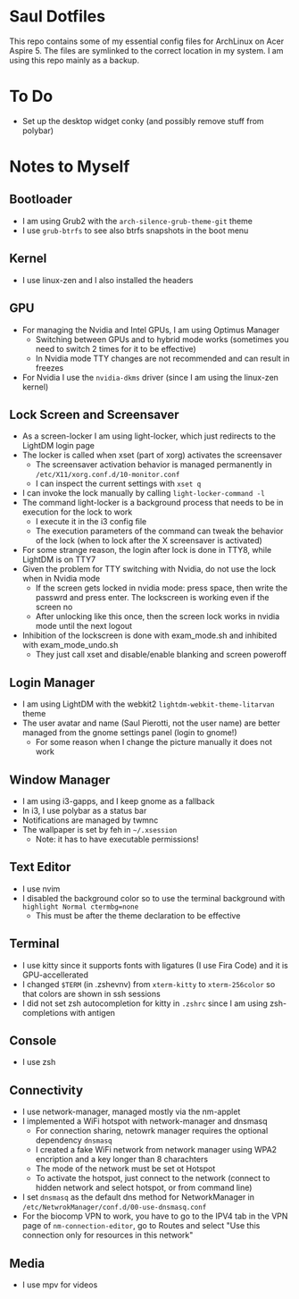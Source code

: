 # Saul Dotfiles

This repo contains some of my essential config files for ArchLinux on Acer Aspire 5.
The files are symlinked to the correct location in my system.
I am using this repo mainly as a backup.

# To Do
* Set up the desktop widget conky (and possibly remove stuff from polybar)

# Notes to Myself

## Bootloader
* I am using Grub2 with the `arch-silence-grub-theme-git` theme
* I use `grub-btrfs` to see also btrfs snapshots in the boot menu

## Kernel
* I use linux-zen and I also installed the headers

## GPU
* For managing the Nvidia and Intel GPUs, I am using Optimus Manager
	* Switching between GPUs and to hybrid mode works (sometimes you need to switch 2 times for it to be effective)
	* In Nvidia mode TTY changes are not recommended and can result in freezes
* For Nvidia I use the `nvidia-dkms` driver (since I am using the linux-zen kernel)

## Lock Screen and Screensaver
* As a screen-locker I am using light-locker, which just redirects to the LightDM login page
* The locker is called when xset (part of xorg) activates the screensaver
	* The screensaver activation behavior is managed permanently in `/etc/X11/xorg.conf.d/10-monitor.conf`
	* I can inspect the current settings with `xset q`
* I can invoke the lock manually by calling `light-locker-command -l`
* The command light-locker is a background process that needs to be in execution for the lock to work
	* I execute it in the i3 config file
	* The execution parameters of the command can tweak the behavior of the lock (when to lock after the X screensaver is activated)
* For some strange reason, the login after lock is done in TTY8, while LightDM is on TTY7
* Given the problem for TTY switching with Nvidia, do not use the lock when in Nvidia mode
	* If the screen gets locked in nvidia mode: press space, then write the passwrd and press enter. The lockscreen is working even if the screen no
	* After unlocking like this once, then the screen lock works in nvidia mode until the next logout
* Inhibition of the lockscreen is done with exam_mode.sh and inhibited with exam_mode_undo.sh
	* They just call xset and disable/enable blanking and screen poweroff

## Login Manager
* I am using LightDM with the webkit2 `lightdm-webkit-theme-litarvan` theme
* The user avatar and name (Saul Pierotti, not the user name) are better managed from the gnome settings panel (login to gnome!)
	* For some reason when I change the picture manually it does not work

## Window Manager
* I am using i3-gapps, and I keep gnome as a fallback
* In i3, I use polybar as a status bar
* Notifications are managed by twmnc
* The wallpaper is set by feh in `~/.xsession`
	* Note: it has to have executable permissions!

## Text Editor
* I use nvim
* I disabled the background color so to use the terminal background with `highlight Normal ctermbg=none`
	* This must be after the theme declaration to be effective

## Terminal
* I use kitty since it supports fonts with ligatures (I use Fira Code) and it is GPU-accellerated
* I changed `$TERM` (in .zshevnv) from `xterm-kitty` to `xterm-256color` so that colors are shown in ssh sessions
* I did not set zsh autocompletion for kitty in `.zshrc` since I am using zsh-completions with antigen

## Console
* I use zsh

## Connectivity
* I use network-manager, managed mostly via the nm-applet
* I implemented a WiFi hotspot with network-manager and dnsmasq
	* For connection sharing, netowrk manager requires the optional dependency `dnsmasq`
	* I created a fake WiFi network from network manager using WPA2 encription and a key longer than 8 charachters
	* The mode of the network must be set ot Hotspot
	* To activate the hotspot, just connect to the network (connect to hidden network and select hotspot, or from command line)
* I set `dnsmasq` as the default dns method for NetworkManager in `/etc/NetwrokManager/conf.d/00-use-dnsmasq.conf`
* For the biocomp VPN to work, you have to go to the IPV4 tab in the VPN page of `nm-connection-editor`, go to Routes and select "Use this connection only for resources in this network"

## Media
* I use mpv for videos
